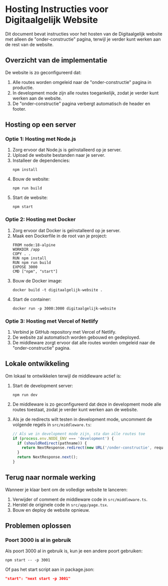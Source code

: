 # Hosting Instructies voor Digitaalgelijk Website

Dit document bevat instructies voor het hosten van de Digitaalgelijk website met alleen de "onder-constructie" pagina, terwijl je verder kunt werken aan de rest van de website.

## Overzicht van de implementatie

De website is zo geconfigureerd dat:

1. Alle routes worden omgeleid naar de "onder-constructie" pagina in productie.
2. In development mode zijn alle routes toegankelijk, zodat je verder kunt werken aan de website.
3. De "onder-constructie" pagina verbergt automatisch de header en footer.

## Hosting op een server

### Optie 1: Hosting met Node.js

1. Zorg ervoor dat Node.js is geïnstalleerd op je server.
2. Upload de website bestanden naar je server.
3. Installeer de dependencies:
   ```
   npm install
   ```
4. Bouw de website:
   ```
   npm run build
   ```
5. Start de website:
   ```
   npm start
   ```

### Optie 2: Hosting met Docker

1. Zorg ervoor dat Docker is geïnstalleerd op je server.
2. Maak een Dockerfile in de root van je project:
   ```
   FROM node:18-alpine
   WORKDIR /app
   COPY . .
   RUN npm install
   RUN npm run build
   EXPOSE 3000
   CMD ["npm", "start"]
   ```
3. Bouw de Docker image:
   ```
   docker build -t digitaalgelijk-website .
   ```
4. Start de container:
   ```
   docker run -p 3000:3000 digitaalgelijk-website
   ```

### Optie 3: Hosting met Vercel of Netlify

1. Verbind je GitHub repository met Vercel of Netlify.
2. De website zal automatisch worden gebouwd en gedeployed.
3. De middleware zorgt ervoor dat alle routes worden omgeleid naar de "onder-constructie" pagina.

## Lokale ontwikkeling

Om lokaal te ontwikkelen terwijl de middleware actief is:

1. Start de development server:
   ```
   npm run dev
   ```

2. De middleware is zo geconfigureerd dat deze in development mode alle routes toestaat, zodat je verder kunt werken aan de website.

3. Als je de redirects wilt testen in development mode, uncomment de volgende regels in `src/middleware.ts`:
   ```typescript
   // Als we in development mode zijn, sta dan alle routes toe
   if (process.env.NODE_ENV === 'development') {
     if (shouldRedirect(pathname)) {
       return NextResponse.redirect(new URL('/onder-constructie', request.url));
     }
     return NextResponse.next();
   }
   ```

## Terug naar normale werking

Wanneer je klaar bent om de volledige website te lanceren:

1. Verwijder of comment de middleware code in `src/middleware.ts`.
2. Herstel de originele code in `src/app/page.tsx`.
3. Bouw en deploy de website opnieuw.

## Problemen oplossen

### Poort 3000 is al in gebruik

Als poort 3000 al in gebruik is, kun je een andere poort gebruiken:

```
npm start -- -p 3001
```

Of pas het start script aan in package.json:

```json
"start": "next start -p 3001"
``` 